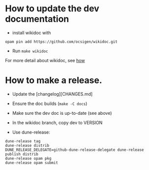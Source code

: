 # How to update the dev documentation

- install wikidoc with
```
opam pin add https://github.com/ocsigen/wikidoc.git
```
- Run `make wikidoc`

For more detail about wikidoc, see [how](https://github.com/ocsigen/html_of_wiki)

# How to make a release.

- Update the [changelog][CHANGES.md]
- Ensure the doc builds (`make -C docs`)
- Make sure the dev doc is up-to-date (see above)
- In the wikidoc branch, copy dev to VERSION

- Use dune-release:
```
dune-release tag
dune-release distrib
DUNE_RELEASE_DELEGATE=github-dune-release-delegate dune-release publish distrib
dune-release opam pkg
dune-release opam submit
```
